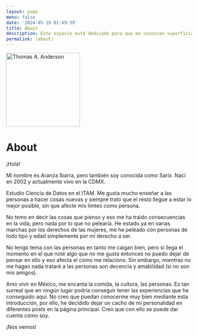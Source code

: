 ```yaml
---
layout: page
menu: false
date: '2024-05-19 01:49:39'
title: About
description: Este espacio está dedicado para que me conozcan superficialmente.
permalink: /about/
---
```


<img class="img-rounded" src="/assets/img/uploads/profile.png" alt="Thomas A. Anderson" width="200">

# About

¡Hola! 

Mi nombre es Aranza Ibarra, pero también soy conocida como Sarix. Nací en 2002 y actualmente vivo en la CDMX. 

Estudio Ciencia de Datos en el ITAM. Me gusta mucho enseñar a las personas a hacer cosas nuevas y siempre trato que el resto llegue a estar lo mejor posible, sin que afecte mis límtes como persona. 

No temo en decir las cosas que pienso y eso me ha traido consecuencias en la vida, pero nada por lo que no pelearía. He estado ya en varias marchas por los derechos de las mujeres, me he peleado con personas de todo tipo y edad simplemente por mi derecho a ser. 

No tengo tema con las personas en tanto me caigan bien, pero si llega el momento en el que noté algo que no me gusta entonces no puedo dejar de pensar en ello y eso afecta el cómo me relaciono. Sin embargo, mientras no me hagan nada trataré a las personas son decencia y amabilidad (si no son mis amigos). 

Amo vivir en México, me encanta la comida, la cultura, las personas. Es tan surreal que en ningún lugar podría conseguir tener las experiencias que he conseguido aquí. No creo que puedan conocerme muy bien mediante esta introducción, por ello, he decidido dejar un cacho de mi personalidad en diferentes posts en la página principal. Creo que con ello se puede dar cuenta cómo soy. 

¡Nos vemos!
